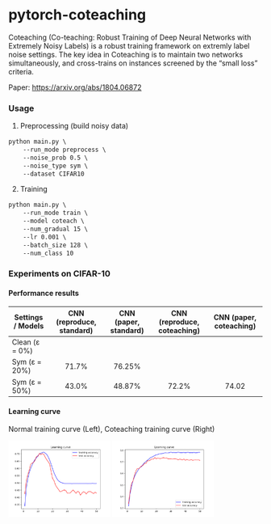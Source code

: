 # pytorch-coteaching
Coteaching (Co-teaching: Robust Training of Deep Neural Networks with Extremely Noisy Labels) is a robust training framework on extremly label noise settings. The key idea in Coteaching is to maintain two networks simultaneously, and cross-trains on instances screened by the “small loss” criteria.

Paper: https://arxiv.org/abs/1804.06872

### Usage
1. Preprocessing (build noisy data)
~~~
python main.py \
    --run_mode preprocess \
    --noise_prob 0.5 \
    --noise_type sym \
    --dataset CIFAR10
~~~

2. Training
~~~
python main.py \
    --run_mode train \
    --model coteach \
    --num_gradual 15 \
    --lr 0.001 \
    --batch_size 128 \
    --num_class 10
~~~



### Experiments on CIFAR-10

#### Performance results
| Settings / Models   	| CNN (reproduce, standard) 	| CNN (paper, standard) 	| CNN (reproduce, coteaching) 	| CNN (paper, coteaching) 	|
|---------------------	|:-------------------------:	|:---------------------:	|:---------------------------:	|:-----------------------:	|
| Clean (ε = 0%)      	|                           	|                       	|                             	|                         	|
| Sym (ε = 20%) 	|             71.7%              	|           76.25%            	|                             	|                         	|
| Sym (ε = 50%) 	|       43.0%     	|         48.87%        	|            72.2%            	|          74.02          	|


#### Learning curve 
Normal training curve (Left), Coteaching training curve (Right)


<img src="./normal_learning_curve.png" width="40%" />     <img src="./coteach_learning_curve.png" width="40%" />


